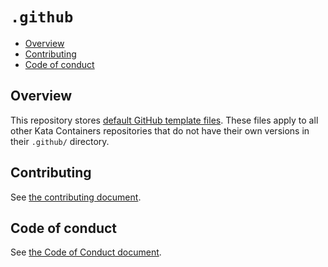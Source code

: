 # `.github`

* [Overview](#overview)
* [Contributing](#contributing)
* [Code of conduct](#code-of-conduct)

## Overview

This repository stores
[default GitHub template files](https://help.github.com/en/articles/creating-a-default-community-health-file-for-your-organization).
These files apply to all other Kata Containers repositories that do not have
their own versions in their `.github/` directory.

## Contributing

See [the contributing document](CONTRIBUTING.md).

## Code of conduct

See [the Code of Conduct document](CODE_OF_CONDUCT.md).
